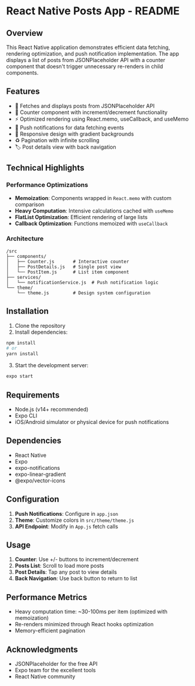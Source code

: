 # React Native Posts App - README

## Overview
This React Native application demonstrates efficient data fetching, rendering optimization, and push notification implementation. The app displays a list of posts from JSONPlaceholder API with a counter component that doesn't trigger unnecessary re-renders in child components.

## Features

- 📝 Fetches and displays posts from JSONPlaceholder API
- 🔢 Counter component with increment/decrement functionality
- ⚡ Optimized rendering using React.memo, useCallback, and useMemo
- 🔔 Push notifications for data fetching events
- 📱 Responsive design with gradient backgrounds
- ♻️ Pagination with infinite scrolling
- 🏷️ Post details view with back navigation

## Technical Highlights

### Performance Optimizations
- **Memoization**: Components wrapped in `React.memo` with custom comparison
- **Heavy Computation**: Intensive calculations cached with `useMemo`
- **FlatList Optimization**: Efficient rendering of large lists
- **Callback Optimization**: Functions memoized with `useCallback`

### Architecture
```
/src
├── components/
│   ├── Counter.js       # Interactive counter
│   ├── PostDetails.js   # Single post view
│   └── PostItem.js      # List item component
├── services/
│   └── notificationService.js  # Push notification logic
└── theme/
    └── theme.js         # Design system configuration
```

## Installation

1. Clone the repository
2. Install dependencies:
```bash
npm install
# or
yarn install
```

3. Start the development server:
```bash
expo start
```

## Requirements

- Node.js (v14+ recommended)
- Expo CLI
- iOS/Android simulator or physical device for push notifications

## Dependencies

- React Native
- Expo
- expo-notifications
- expo-linear-gradient
- @expo/vector-icons

## Configuration

1. **Push Notifications**: Configure in `app.json`
2. **Theme**: Customize colors in `src/theme/theme.js`
3. **API Endpoint**: Modify in `App.js` fetch calls

## Usage

1. **Counter**: Use +/- buttons to increment/decrement
2. **Posts List**: Scroll to load more posts
3. **Post Details**: Tap any post to view details
4. **Back Navigation**: Use back button to return to list

## Performance Metrics

- Heavy computation time: ~30-100ms per item (optimized with memoization)
- Re-renders minimized through React hooks optimization
- Memory-efficient pagination


## Acknowledgments

- JSONPlaceholder for the free API
- Expo team for the excellent tools
- React Native community